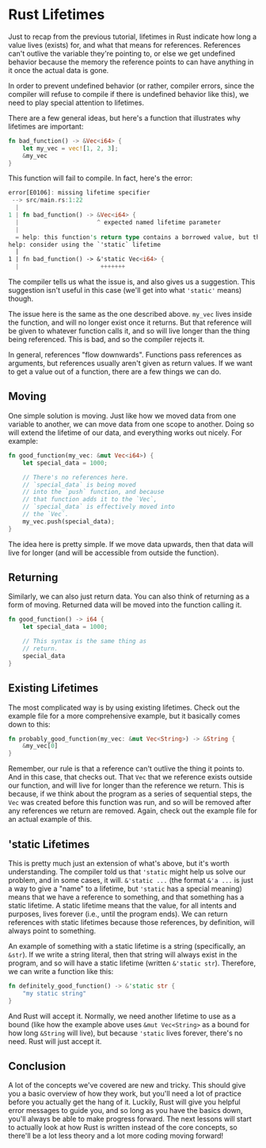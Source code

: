 # Rust Lifetimes

Just to recap from the previous tutorial, lifetimes in Rust indicate how long a
value lives (exists) for, and what that means for references. References can't
outlive the variable they're pointing to, or else we get undefined behavior
because the memory the reference points to can have anything in it once the
actual data is gone.

In order to prevent undefined behavior (or rather, compiler errors, since the
compiler will refuse to compile if there is undefined behavior like this), we
need to play special attention to lifetimes.

There are a few general ideas, but here's a function that illustrates why
lifetimes are important:

```rust
fn bad_function() -> &Vec<i64> {
    let my_vec = vec![1, 2, 3];
    &my_vec
}
```

This function will fail to compile. In fact, here's the error:

```rust
error[E0106]: missing lifetime specifier
 --> src/main.rs:1:22
  |
1 | fn bad_function() -> &Vec<i64> {
  |                      ^ expected named lifetime parameter
  |
  = help: this function's return type contains a borrowed value, but there is no value for it to be borrowed from
help: consider using the `'static` lifetime
  |
1 | fn bad_function() -> &'static Vec<i64> {
  |                       +++++++
```

The compiler tells us what the issue is, and also gives us a suggestion. This
suggestion isn't useful in this case (we'll get into what `'static'` means)
though.

The issue here is the same as the one described above. `my_vec` lives inside the
function, and will no longer exist once it returns. But that reference will be
given to whatever function calls it, and so will live longer than the thing
being referenced. This is bad, and so the compiler rejects it.

In general, references "flow downwards". Functions pass references as arguments,
but references usually aren't given as return values. If we want to get a value
out of a function, there are a few things we can do.

## Moving

One simple solution is moving. Just like how we moved data from one variable to
another, we can move data from one scope to another. Doing so will extend the
lifetime of our data, and everything works out nicely. For example:

```rust
fn good_function(my_vec: &mut Vec<i64>) {
    let special_data = 1000;

    // There's no references here.
    // `special_data` is being moved
    // into the `push` function, and because
    // that function adds it to the `Vec`,
    // `special_data` is effectively moved into
    // the `Vec`.
    my_vec.push(special_data);
}
```

The idea here is pretty simple. If we move data upwards, then that data will
live for longer (and will be accessible from outside the function).

## Returning

Similarly, we can also just return data. You can also think of returning as a
form of moving. Returned data will be moved into the function calling it.

```rust
fn good_function() -> i64 {
    let special_data = 1000;

    // This syntax is the same thing as
    // return.
    special_data
}
```

## Existing Lifetimes

The most complicated way is by using existing lifetimes. Check out the example
file for a more comprehensive example, but it basically comes down to this:

```rust
fn probably_good_function(my_vec: &mut Vec<String>) -> &String {
    &my_vec[0]
}
```

Remember, our rule is that a reference can't outlive the thing it points to. And
in this case, that checks out. That `Vec` that we reference exists outside our
function, and will live for longer than the reference we return. This is
because, if we think about the program as a series of sequential steps, the
`Vec` was created before this function was run, and so will be removed after any
references we return are removed. Again, check out the example file for an
actual example of this.

## 'static Lifetimes

This is pretty much just an extension of what's above, but it's worth
understanding. The compiler told us that `'static` might help us solve our
problem, and in some cases, it will. `&'static ...` (the format `&'a ...` is
just a way to give a "name" to a lifetime, but `'static` has a special meaning)
means that we have a reference to something, and that something has a static
lifetime. A static lifetime means that the value, for all intents and purposes,
lives forever (i.e., until the program ends). We can return references with
static lifetimes because those references, by definition, will always point to
something.

An example of something with a static lifetime is a string (specifically, an
`&str`). If we write a string literal, then that string will always exist in the
program, and so will have a static lifetime (written `&'static str`). Therefore,
we can write a function like this:

```rust
fn definitely_good_function() -> &'static str {
    "my static string"
}
```

And Rust will accept it. Normally, we need another lifetime to use as a bound
(like how the example above uses `&mut Vec<String>` as a bound for how long
`&String` will live), but because `'static` lives forever, there's no need. Rust
will just accept it.

## Conclusion

A lot of the concepts we've covered are new and tricky. This should give you a
basic overview of how they work, but you'll need a lot of practice before you
actually get the hang of it. Luckily, Rust will give you helpful error messages
to guide you, and so long as you have the basics down, you'll always be able to
make progress forward. The next lessons will start to actually look at how Rust
is written instead of the core concepts, so there'll be a lot less theory and a
lot more coding moving forward!
